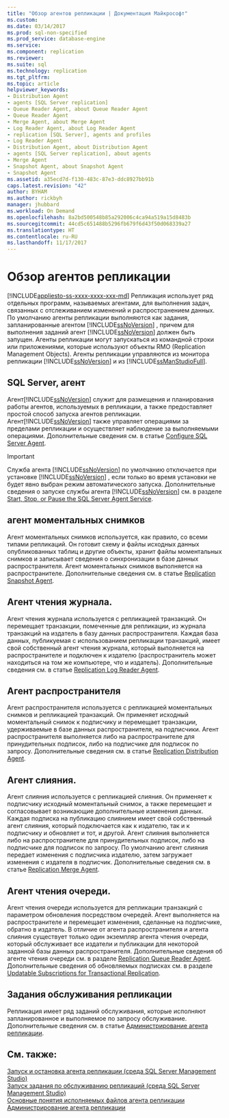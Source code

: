 ```yaml
---
title: "Обзор агентов репликации | Документация Майкрософт"
ms.custom: 
ms.date: 03/14/2017
ms.prod: sql-non-specified
ms.prod_service: database-engine
ms.service: 
ms.component: replication
ms.reviewer: 
ms.suite: sql
ms.technology: replication
ms.tgt_pltfrm: 
ms.topic: article
helpviewer_keywords:
- Distribution Agent
- agents [SQL Server replication]
- Queue Reader Agent, about Queue Reader Agent
- Queue Reader Agent
- Merge Agent, about Merge Agent
- Log Reader Agent, about Log Reader Agent
- replication [SQL Server], agents and profiles
- Log Reader Agent
- Distribution Agent, about Distribution Agent
- agents [SQL Server replication], about agents
- Merge Agent
- Snapshot Agent, about Snapshot Agent
- Snapshot Agent
ms.assetid: a35ecd7d-f130-483c-87e3-ddc8927bb91b
caps.latest.revision: "42"
author: BYHAM
ms.author: rickbyh
manager: jhubbard
ms.workload: On Demand
ms.openlocfilehash: 8a2bd500548b85a292006c4ca94a519a15d8483b
ms.sourcegitcommit: 44cd5c651488b5296fb679f6d43f50d068339a27
ms.translationtype: HT
ms.contentlocale: ru-RU
ms.lasthandoff: 11/17/2017
---
```

# <a name="replication-agents-overview"></a>Обзор агентов репликации
[!INCLUDE[appliesto-ss-xxxx-xxxx-xxx-md](../../../includes/appliesto-ss-xxxx-xxxx-xxx-md.md)] Репликация использует ряд отдельных программ, называемых агентами, для выполнения задач, связанных с отслеживанием изменений и распространением данных. По умолчанию агенты репликации выполняются как задания, запланированные агентом [!INCLUDE[ssNoVersion](../../../includes/ssnoversion-md.md)] , причем для выполнения заданий агент [!INCLUDE[ssNoVersion](../../../includes/ssnoversion-md.md)] должен быть запущен. Агенты репликации могут запускаться из командной строки или приложениями, которые используют объекты RMO (Replication Management Objects). Агенты репликации управляются из монитора репликации [!INCLUDE[ssNoVersion](../../../includes/ssnoversion-md.md)] и из [!INCLUDE[ssManStudioFull](../../../includes/ssmanstudiofull-md.md)].  
  
## <a name="sql-server-agent"></a>SQL Server, агент  
 Агент[!INCLUDE[ssNoVersion](../../../includes/ssnoversion-md.md)] служит для размещения и планирования работы агентов, используемых в репликации, а также предоставляет простой способ запуска агентов репликации. Агент[!INCLUDE[ssNoVersion](../../../includes/ssnoversion-md.md)] также управляет операциями за пределами репликации и осуществляет наблюдение за выполняемыми операциями. Дополнительные сведения см. в статье [Configure SQL Server Agent](http://msdn.microsoft.com/library/2e361a62-9e92-4fcd-80d7-d6960f127900).  
  
> [!IMPORTANT]  
>  Служба агента [!INCLUDE[ssNoVersion](../../../includes/ssnoversion-md.md)] по умолчанию отключается при установке [!INCLUDE[ssNoVersion](../../../includes/ssnoversion-md.md)] , если только во время установки не будет явно выбран режим автоматического запуска. Дополнительные сведения о запуске службы агента [!INCLUDE[ssNoVersion](../../../includes/ssnoversion-md.md)] см. в разделе [Start, Stop, or Pause the SQL Server Agent Service](http://msdn.microsoft.com/library/c95a9759-dd30-4ab6-9ab0-087bb3bfb97c).  
  
## <a name="snapshot-agent"></a>агент моментальных снимков  
 Агент моментальных снимков используется, как правило, со всеми типами репликаций. Он готовит схему и файлы исходных данных опубликованных таблиц и другие объекты, хранит файлы моментальных снимков и записывает сведения о синхронизации в базе данных распространителя. Агент моментальных снимков выполняется на распространителе. Дополнительные сведения см. в статье [Replication Snapshot Agent](../../../relational-databases/replication/agents/replication-snapshot-agent.md).  
  
## <a name="log-reader-agent"></a>Агент чтения журнала.  
 Агент чтения журнала используется с репликацией транзакций. Он перемещает транзакции, помеченные для репликации, из журнала транзакций на издатель в базу данных распространителя. Каждая база данных, публикуемая с использованием репликации транзакций, имеет свой собственный агент чтения журнала, который выполняется на распространителе и подключен к издателю (распространитель может находиться на том же компьютере, что и издатель). Дополнительные сведения см. в статье [Replication Log Reader Agent](../../../relational-databases/replication/agents/replication-log-reader-agent.md).  
  
## <a name="distribution-agent"></a>Агент распространителя  
 Агент распространителя используется с репликацией моментальных снимков и репликацией транзакций. Он применяет исходный моментальный снимок к подписчику и перемещает транзакции, удерживаемые в базе данных распространителя, на подписчики. Агент распространителя выполняется либо на распространителе для принудительных подписок, либо на подписчике для подписок по запросу. Дополнительные сведения см. в статье [Replication Distribution Agent](../../../relational-databases/replication/agents/replication-distribution-agent.md).  
  
## <a name="merge-agent"></a>Агент слияния.  
 Агент слияния используется с репликацией слияния. Он применяет к подписчику исходный моментальный снимок, а также перемещает и согласовывает возникающие дополнительные изменения данных. Каждая подписка на публикацию слиянием имеет свой собственный агент слияния, который подключается как к издателю, так и к подписчику и обновляет и тот, и другой. Агент слияния выполняется либо на распространителе для принудительных подписок, либо на подписчике для подписок по запросу. По умолчанию агент слияния передает изменения с подписчика издателю, затем загружает изменения с издателя в подписчик. Дополнительные сведения см. в статье [Replication Merge Agent](../../../relational-databases/replication/agents/replication-merge-agent.md).  
  
## <a name="queue-reader-agent"></a>Агент чтения очереди.  
 Агент чтения очереди используется для репликации транзакций с параметром обновления посредством очередей. Агент выполняется на распространителе и перемещает изменения, сделанные на подписчике, обратно в издатель. В отличие от агента распространителя и агента слияния существует только один экземпляр агента чтения очереди, который обслуживает все издатели и публикации для некоторой заданной базы данных распространителя. Дополнительные сведения об агенте чтения очереди см. в разделе [Replication Queue Reader Agent](../../../relational-databases/replication/agents/replication-queue-reader-agent.md). Дополнительные сведения об обновляемых подписках см. в разделе [Updatable Subscriptions for Transactional Replication](../../../relational-databases/replication/transactional/updatable-subscriptions-for-transactional-replication.md).  
  
## <a name="replication-maintenance-jobs"></a>Задания обслуживания репликации  
 Репликация имеет ряд заданий обслуживания, которые исполняют запланированное и выполняемое по запросу обслуживание. Дополнительные сведения см. в статье [Администрирование агента репликации](../../../relational-databases/replication/agents/replication-agent-administration.md).  
  
## <a name="see-also"></a>См. также:  
 [Запуск и остановка агента репликации (среда SQL Server Management Studio)](../../../relational-databases/replication/agents/start-and-stop-a-replication-agent-sql-server-management-studio.md)   
 [Запуск задания по обслуживанию репликаций (среда SQL Server Management Studio)](../../../relational-databases/replication/administration/run-replication-maintenance-jobs-sql-server-management-studio.md)   
 [Основные понятия исполняемых файлов агента репликации](../../../relational-databases/replication/concepts/replication-agent-executables-concepts.md)   
 [Администрирование агента репликации](../../../relational-databases/replication/agents/replication-agent-administration.md)  
  
  
